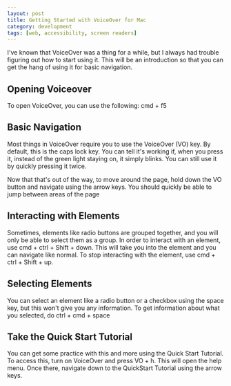 ```yaml
---
layout: post
title: Getting Started with VoiceOver for Mac
category: development
tags: [web, accessibility, screen readers]
---
```


I've known that VoiceOver was a thing for a while, but I always had trouble figuring out how to start using it. This will be an introduction so that you can get the hang of using it for basic navigation.

## Opening Voiceover

To open VoiceOver, you can use the following: cmd + f5

## Basic Navigation

Most things in VoiceOver require you to use the VoiceOver (VO) key. By default, this is the caps lock key. You can tell it's working if, when you press it, instead of the green light staying on, it simply blinks. You can still use it by quickly pressing it twice.

Now that that's out of the way, to move around the page, hold down the VO button and navigate using the arrow keys. You should quickly be able to jump between areas of the page

## Interacting with Elements

Sometimes, elements like radio buttons are grouped together, and you will only be able to select them as a group. In order to interact with an element, use cmd + ctrl + Shift + down. This will take you into the element and you can navigate like normal. To stop interacting with the element, use cmd + ctrl + Shift + up.

## Selecting Elements

You can select an element like a radio button or a checkbox using the space key, but this won't give you any information. To get information about what you selected, do ctrl + cmd + space

## Take the Quick Start Tutorial

You can get some practice with this and more using the Quick Start Tutorial. To access this, turn on VoiceOver and press VO + h. This will open the help menu. Once there, navigate down to the QuickStart Tutorial using the arrow keys.

